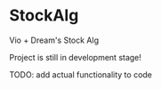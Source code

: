 # StockAlg
Vio + Dream's Stock Alg

Project is still in development stage!

TODO: add actual functionality to code
